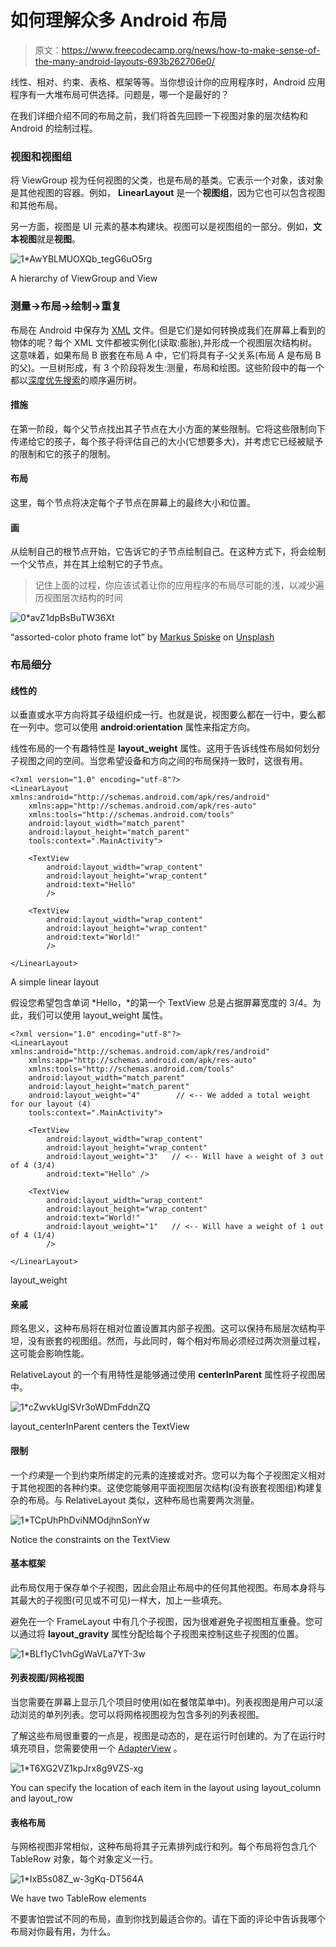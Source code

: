 # 如何理解众多 Android 布局

> 原文：<https://www.freecodecamp.org/news/how-to-make-sense-of-the-many-android-layouts-693b262706e0/>

线性、相对、约束、表格、框架等等。当你想设计你的应用程序时，Android 应用程序有一大堆布局可供选择。问题是，哪一个是最好的？

在我们详细介绍不同的布局之前，我们将首先回顾一下视图对象的层次结构和 Android 的绘制过程。

### 视图和视图组

将 ViewGroup 视为任何视图的父类，也是布局的基类。它表示一个对象，该对象是其他视图的容器。例如， **LinearLayout** 是一个**视图组**，因为它也可以包含视图和其他布局。

另一方面，视图是 UI 元素的基本构建块。视图可以是视图组的一部分。例如，**文本视图**就是**视图**。

![1*AwYBLMUOXQb_tegG6uO5rg](img/4bede0e209ec7c9d67aa5dcf248eeb75.png)

A hierarchy of ViewGroup and View

### 测量->布局->绘制->重复

布局在 Android 中保存为 [XML](https://whatis.techtarget.com/fileformat/XML-eXtensible-markup-language) 文件。但是它们是如何转换成我们在屏幕上看到的物体的呢？每个 XML 文件都被实例化(读取:膨胀),并形成一个视图层次结构树。这意味着，如果布局 B 嵌套在布局 A 中，它们将具有子-父关系(布局 A 是布局 B 的父)。一旦树形成，有 3 个阶段将发生:测量，布局和绘图。这些阶段中的每一个都以[深度优先搜索](https://en.wikipedia.org/wiki/Depth-first_search)的顺序遍历树。

#### 措施

在第一阶段，每个父节点找出其子节点在大小方面的某些限制。它将这些限制向下传递给它的孩子，每个孩子将评估自己的大小(它想要多大)，并考虑它已经被赋予的限制和它的孩子的限制。

#### 布局

这里，每个节点将决定每个子节点在屏幕上的最终大小和位置。

#### 画

从绘制自己的根节点开始，它告诉它的子节点绘制自己。在这种方式下，将会绘制一个父节点，并在其上绘制它的子节点。

> 记住上面的过程，你应该试着让你的应用程序的布局尽可能的浅，以减少遍历视图层次结构的时间

![0*avZ1dpBsBuTW36Xt](img/5e00957960a791382add7e8bfa0030b8.png)

“assorted-color photo frame lot” by [Markus Spiske](https://unsplash.com/@markusspiske?utm_source=medium&utm_medium=referral) on [Unsplash](https://unsplash.com?utm_source=medium&utm_medium=referral)

### 布局细分

#### 线性的

以垂直或水平方向将其子级组织成一行。也就是说，视图要么都在一行中，要么都在一列中。您可以使用 **android:orientation** 属性来指定方向。

线性布局的一个有趣特性是 **layout_weight** 属性。这用于告诉线性布局如何划分子视图之间的空间。当您希望设备和方向之间的布局保持一致时，这很有用。

```
<?xml version="1.0" encoding="utf-8"?>
<LinearLayout xmlns:android="http://schemas.android.com/apk/res/android"
    xmlns:app="http://schemas.android.com/apk/res-auto"
    xmlns:tools="http://schemas.android.com/tools"
    android:layout_width="match_parent"
    android:layout_height="match_parent"
    tools:context=".MainActivity">

    <TextView
        android:layout_width="wrap_content"
        android:layout_height="wrap_content"
        android:text="Hello"
        />

    <TextView
        android:layout_width="wrap_content"
        android:layout_height="wrap_content"
        android:text="World!"
        />

</LinearLayout>
```

A simple linear layout

假设您希望包含单词 *Hello，*的第一个 TextView 总是占据屏幕宽度的 3/4。为此，我们可以使用 layout_weight 属性。

```
<?xml version="1.0" encoding="utf-8"?>
<LinearLayout xmlns:android="http://schemas.android.com/apk/res/android"
    xmlns:app="http://schemas.android.com/apk/res-auto"
    xmlns:tools="http://schemas.android.com/tools"
    android:layout_width="match_parent"
    android:layout_height="match_parent"
    android:layout_weight="4"        // <-- We added a total weight for our layout (4)
    tools:context=".MainActivity">

    <TextView
        android:layout_width="wrap_content"
        android:layout_height="wrap_content"
        android:layout_weight="3"   // <-- Will have a weight of 3 out of 4 (3/4)
        android:text="Hello" />

    <TextView
        android:layout_width="wrap_content"
        android:layout_height="wrap_content"
        android:text="World!"
        android:layout_weight="1"   // <-- Will have a weight of 1 out of 4 (1/4)
        />

</LinearLayout>
```

layout_weight

#### 亲戚

顾名思义，这种布局将在相对位置设置其内部子视图。这可以保持布局层次结构平坦，没有嵌套的视图组。然而，与此同时，每个相对布局必须经过两次测量过程，这可能会影响性能。

RelativeLayout 的一个有用特性是能够通过使用 **centerInParent** 属性将子视图居中。

![1*cZwvkUglSVr3oWDmFddnZQ](img/30891bfcb1285f77dedd9df6ffdc939b.png)

layout_centerInParent centers the TextView

#### 限制

一个*约束*是一个到约束所绑定的元素的连接或对齐。您可以为每个子视图定义相对于其他视图的各种约束。这使您能够用平面视图层次结构(没有嵌套视图组)构建复杂的布局。与 RelativeLayout 类似，这种布局也需要两次测量。

![1*TCpUhPhDviNMOdjhnSonYw](img/1cc685d5c78d5836eac7cae08c89953d.png)

Notice the constraints on the TextView

#### 基本框架

此布局仅用于保存单个子视图，因此会阻止布局中的任何其他视图。布局本身将与其最大的子视图(可见或不可见)一样大，加上一些填充。

避免在一个 FrameLayout 中有几个子视图，因为很难避免子视图相互重叠。您可以通过将 **layout_gravity** 属性分配给每个子视图来控制这些子视图的位置。

![1*BLf1yC1vhGgWaVLa7YT-3w](img/407e608db190d771d691b07d95f2ca04.png)

#### 列表视图/网格视图

当您需要在屏幕上显示几个项目时使用(如在餐馆菜单中)。列表视图是用户可以滚动浏览的单列列表。您可以将网格视图视为包含多列的列表视图。

了解这些布局很重要的一点是，视图是动态的，是在运行时创建的。为了在运行时填充项目，您需要使用一个 [AdapterView](https://developer.android.com/reference/android/widget/AdapterView) 。

![1*T6XG2VZ1kpJrx8g9VZS-xg](img/893c533df1eec09136185e516d4aa822.png)

You can specify the location of each item in the layout using layout_column and layout_row

#### 表格布局

与网格视图非常相似，这种布局将其子元素排列成行和列。每个布局将包含几个 TableRow 对象，每个对象定义一行。

![1*IxB5s08Z_w-3gKq-DT564A](img/53895c910c868086f1fbee7b87f2f203.png)

We have two TableRow elements

不要害怕尝试不同的布局，直到你找到最适合你的。请在下面的评论中告诉我哪个布局对你最有用，为什么。
